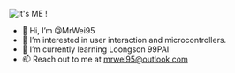 ![It's ME !](itsme)
- 👋 Hi, I’m @MrWei95
- 👀 I’m interested in user interaction and microcontrollers.
- 🌱 I’m currently learning Loongson 99PAI
- 📫 Reach out to me at mrwei95@outlook.com
<!---
MrWei95/MrWei95 is a ✨ special ✨ repository because its `README.md` (this file) appears on your GitHub profile.
You can click the Preview link to take a look at your changes.
--->
